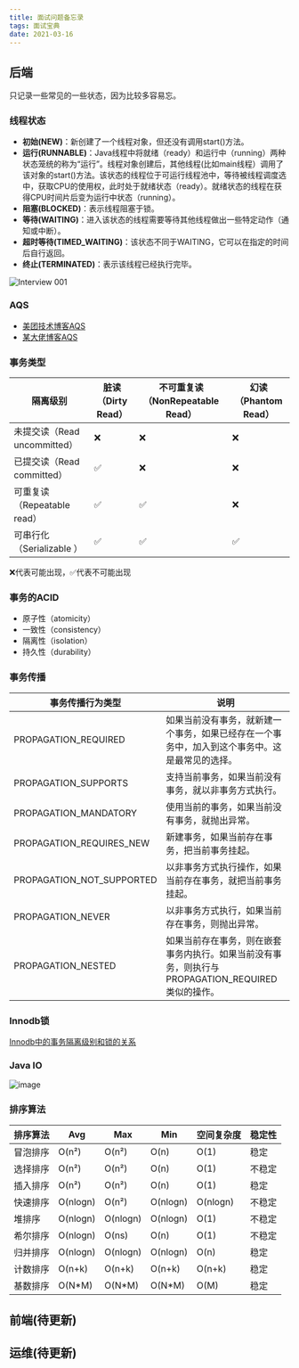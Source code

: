 ```yaml
---
title: 面试问题备忘录
tags: 面试宝典
date: 2021-03-16
---
```




## 后端
只记录一些常见的一些状态，因为比较多容易忘。

### 线程状态
- **初始(NEW)**：新创建了一个线程对象，但还没有调用start()方法。
- **运行(RUNNABLE)**：Java线程中将就绪（ready）和运行中（running）两种状态笼统的称为“运行”。线程对象创建后，其他线程(比如main线程）调用了该对象的start()方法。该状态的线程位于可运行线程池中，等待被线程调度选中，获取CPU的使用权，此时处于就绪状态（ready）。就绪状态的线程在获得CPU时间片后变为运行中状态（running）。
- **阻塞(BLOCKED)**：表示线程阻塞于锁。
- **等待(WAITING)**：进入该状态的线程需要等待其他线程做出一些特定动作（通知或中断）。
- **超时等待(TIMED_WAITING)**：该状态不同于WAITING，它可以在指定的时间后自行返回。
- **终止(TERMINATED)**：表示该线程已经执行完毕。

![Interview 001](https://user-images.githubusercontent.com/38455717/111280351-ad7f5c00-8676-11eb-8a80-f275ed4108fb.png)

### AQS
- [美团技术博客AQS](https://tech.meituan.com/2019/12/05/aqs-theory-and-apply.html)
- [某大佬博客AQS](https://javadoop.com/post/AbstractQueuedSynchronizer)

### 事务类型
|隔离级别|脏读（Dirty Read）|不可重复读（NonRepeatable Read）|幻读（Phantom Read）|
|---|---|---|---|
|未提交读（Read uncommitted）|❌|❌|❌
|已提交读（Read committed）  |✅|❌|❌
|可重复读（Repeatable read） |✅|✅|❌
|可串行化（Serializable ）   |✅|✅|✅
❌代表可能出现，✅代表不可能出现

### 事务的ACID
- 原子性（atomicity）
- 一致性（consistency）
- 隔离性（isolation）
- 持久性（durability）

### 事务传播
|事务传播行为类型|说明|
|--|--|
|PROPAGATION_REQUIRED|如果当前没有事务，就新建一个事务，如果已经存在一个事务中，加入到这个事务中。这是最常见的选择。|
|PROPAGATION_SUPPORTS|支持当前事务，如果当前没有事务，就以非事务方式执行。|
|PROPAGATION_MANDATORY|使用当前的事务，如果当前没有事务，就抛出异常。|
|PROPAGATION_REQUIRES_NEW|新建事务，如果当前存在事务，把当前事务挂起。|
|PROPAGATION_NOT_SUPPORTED|以非事务方式执行操作，如果当前存在事务，就把当前事务挂起。|
|PROPAGATION_NEVER|以非事务方式执行，如果当前存在事务，则抛出异常。|
|PROPAGATION_NESTED|如果当前存在事务，则在嵌套事务内执行。如果当前没有事务，则执行与PROPAGATION_REQUIRED类似的操作。|
            
### Innodb锁
[Innodb中的事务隔离级别和锁的关系](https://tech.meituan.com/2014/08/20/innodb-lock.html)

### Java IO
![image](https://user-images.githubusercontent.com/38455717/111279432-a86ddd00-8675-11eb-82ec-295b10e6c5d2.png)

### 排序算法
|排序算法|Avg|Max|Min|空间复杂度|稳定性|
|--|--|--|--|--|--|
|冒泡排序|O(n²)|O(n²)|O(n)|O(1)|稳定|
|选择排序|O(n²)|O(n²)|O(n)|O(1)|不稳定|
|插入排序|O(n²)|O(n²)|O(n)|O(1)|稳定|
|快速排序|O(nlogn)|O(n²)|O(nlogn)|O(nlogn)|不稳定|
|堆排序|O(nlogn)|O(nlogn)|O(nlogn)|O(1)|不稳定|
|希尔排序|O(nlogn)|O(ns)|O(n)|O(1)|不稳定|
|归并排序|O(nlogn)|O(nlogn)|O(nlogn)|O(n)|稳定|
|计数排序|O(n+k)|O(n+k)|O(n+k)|O(n+k)|稳定|
|基数排序|O(N*M) |O(N*M)|O(N*M)|O(M)|稳定|

## 前端(待更新)


## 运维(待更新)
